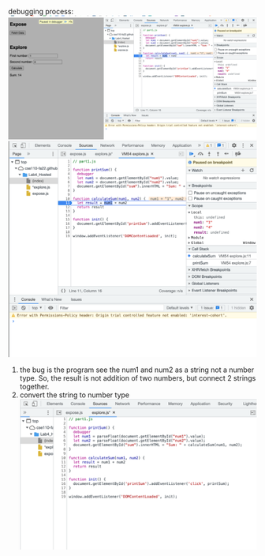 debugging process:
![calculate](expose/../result-calculateSum.png)
![datattype](expose/../result-dataType.png)

1. the bug is the program see the num1 and num2 as a string not a number type. So, the result is not addition of two numbers, but connect 2 strings together.
2. convert the string to number type
   ![fix](expose/../fix.png)